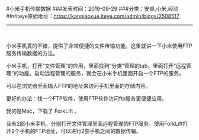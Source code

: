 #小米手机传输数据
###发表时间：2019-09-29
###分类：安卓,小米,经验
###iteye原始地址：<a href="https://kanpiaoxue.iteye.com/admin/blogs/2508517" target="_blank">https://kanpiaoxue.iteye.com/admin/blogs/2508517</a>

---

<div class="iteye-blog-content-contain" style="font-size: 14px;"> 
 <p>&nbsp;</p> 
 <p>小米手机真的不错，提供了非常便捷的文件传输功能。这里就讲一下小米使用FTP服务传输数据的方法。</p> 
 <p>小米手机，打开“文件管理”的应用，里面找到“分类”管理的tab，里面打开“远程管理”的功能。启动远程管理的服务，就会在小米手机里面开启一个FTP的服务。</p> 
 <p>可以在浏览器里面输入FTP的地址来访问手机里面的存储内容。</p> 
 <p>更好的办法：找一个FTP软件，使用FTP软件访问ftp服务更便捷应用。</p> 
 <p>我的是Mac，下载了&nbsp;ForkLift 。</p> 
 <p>我有2部小米手机，分别打开文件管理里面远程管理的FTP服务。使用ForkLift打开2个手机的FTP地址，可以进行2部手机之间的数据传输。</p> 
</div>